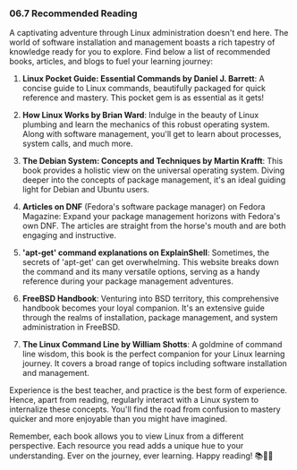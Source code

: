 ### 06.7 Recommended Reading

A captivating adventure through Linux administration doesn't end here. The world of software installation and management boasts a rich tapestry of knowledge ready for you to explore. Find below a list of recommended books, articles, and blogs to fuel your learning journey:

1. **Linux Pocket Guide: Essential Commands by Daniel J. Barrett**: A concise guide to Linux commands, beautifully packaged for quick reference and mastery. This pocket gem is as essential as it gets! 

2. **How Linux Works by Brian Ward**: Indulge in the beauty of Linux plumbing and learn the mechanics of this robust operating system. Along with software management, you'll get to learn about processes, system calls, and much more.

3. **The Debian System: Concepts and Techniques by Martin Krafft**: This book provides a holistic view on the universal operating system. Diving deeper into the concepts of package management, it's an ideal guiding light for Debian and Ubuntu users.

4. **Articles on DNF** (Fedora's software package manager) on Fedora Magazine: Expand your package management horizons with Fedora's own DNF. The articles are straight from the horse's mouth and are both engaging and instructive.

5. **'apt-get' command explanations on ExplainShell**: Sometimes, the secrets of 'apt-get' can get overwhelming. This website breaks down the command and its many versatile options, serving as a handy reference during your package management adventures.

6. **FreeBSD Handbook**: Venturing into BSD territory, this comprehensive handbook becomes your loyal companion. It's an extensive guide through the realms of installation, package management, and system administration in FreeBSD.

7. **The Linux Command Line by William Shotts**: A goldmine of command line wisdom, this book is the perfect companion for your Linux learning journey. It covers a broad range of topics including software installation and management.

Experience is the best teacher, and practice is the best form of experience. Hence, apart from reading, regularly interact with a Linux system to internalize these concepts. You'll find the road from confusion to mastery quicker and more enjoyable than you might have imagined.

Remember, each book allows you to view Linux from a different perspective. Each resource you read adds a unique hue to your understanding. Ever on the journey, ever learning. Happy reading! 📚🐧🚀